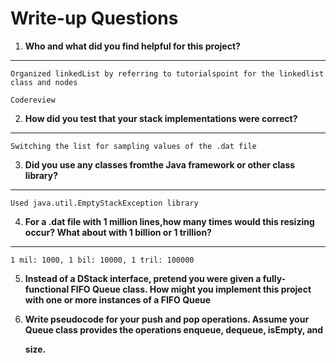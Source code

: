 # Write-up Questions

1. **Who and what did you find helpful for this project?**
-------

    Organized linkedList by referring to tutorialspoint for the linkedlist class and nodes

    Codereview

2. **How did you test that your stack implementations were correct?**
------

    Switching the list for sampling values of the .dat file

3. **Did you use any classes fromthe Java framework or other class library?**
--------

    Used java.util.EmptyStackException library

4. **For  a  .dat  file  with  1  million  lines,how  many times would this resizing occur? What about with 1 billion or 1 trillion?**
  --------
    1 mil: 1000, 1 bil: 10000, 1 tril: 100000
    
    
5. **Instead of a DStack interface, pretend you were given a fully-functional FIFO Queue class. How might you implement this project**
    **with one or more instances of a FIFO Queue**
   
   
   
6. **Write pseudocode for your push and pop operations. Assume your Queue class provides the operations enqueue, dequeue, isEmpty, and**

    **size.**
    
